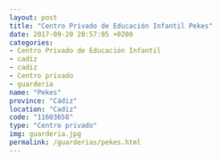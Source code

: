 ```yaml
---
layout: post
title: "Centro Privado de Educación Infantil Pekes"
date: 2017-09-20 20:57:05 +0200
categories:
- Centro Privado de Educación Infantil
- cadiz
- cadiz
- Centro privado
- guarderia
name: "Pekes"
province: "Cádiz"
location: "Cadiz"
code: "11603658"
type: "Centro privado"
img: guarderia.jpg
permalink: /guarderias/pekes.html
---
```

